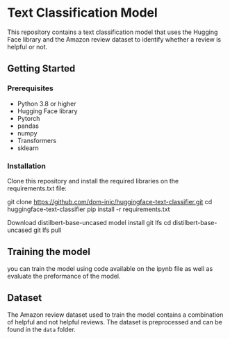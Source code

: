 # Text Classification Model

This repository contains a text classification model that uses the Hugging Face library and the Amazon review dataset to identify whether a review is helpful or not.

## Getting Started

### Prerequisites

- Python 3.8 or higher
- Hugging Face library
- Pytorch
- pandas
- numpy
- Transformers
- sklearn

### Installation

Clone this repository and install the required libraries on the requirements.txt file:

git clone https://github.com/dom-inic/huggingface-text-classifier.git
cd huggingface-text-classifier
pip install -r requirements.txt

Download distilbert-base-uncased model
install git lfs
cd distilbert-base-uncased
git lfs pull 

## Training the model
you can train the model using code available on the ipynb file as well as evaluate the preformance of the model. 

## Dataset

The Amazon review dataset used to train the model contains a combination of helpful and not helpful reviews. The dataset is preprocessed and can be found in the `data` folder.


